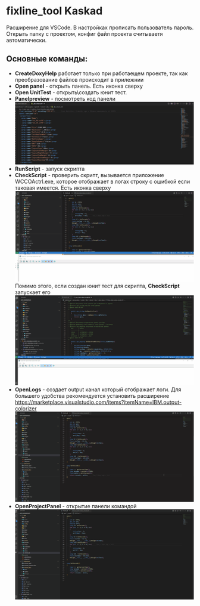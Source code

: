 # fixline_tool Kaskad
Расширение для VSCode. В настройках прописать пользователь пароль. Открыть папку с проектом, конфиг файл проекта считываетя автоматически.
## Основные команды:
- **CreateDoxyHelp** работает только при работаещем проекте, так как преобразование файлов происходит в прилежнии
- **Open panel** - открыть панель. Есть иконка сверху
- **Open UnitTest** - открыть\создать юнит тест.
- **Panelpreview** - посмотреть код панели
![panel](images/preview.gif "Запуск панели")
- **RunScript** - запуск скрипта
- **CheckScript** - проверить скрипт, вызывается приложение WCCOActrl.exe, которое отображает в логах строку с ошибкой если таковая имеется. Есть иконка сверху
![script](images/runScript.gif "Запуск скрипта")
  Помимо этого, если создан юнит тест для скрипта, **CheckScript** запускает его
![test](images/runTest.gif "Запуск теста")
- **OpenLogs** - создает output канал который отображает логи. Для большего удобства рекомендуется установить расширение https://marketplace.visualstudio.com/items?itemName=IBM.output-colorizer
![log](images/openLog.gif "Запуск логов")
- **OpenProjectPanel** - открытие панели командой
![log](images/openAnyPanel.gif "Запуск любой панели")
